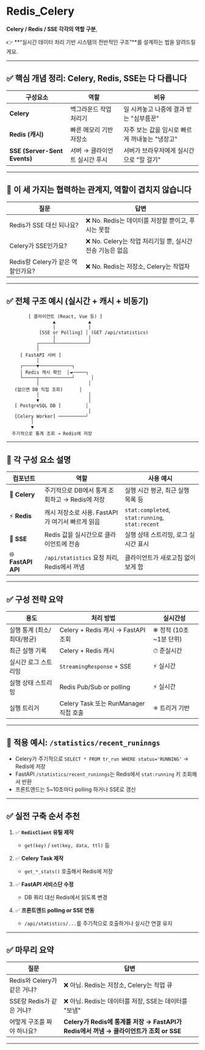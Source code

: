 # Redis_Celery




**Celery / Redis / SSE 각각의 역할 구분**,

👉 \*\*“실시간 데이터 처리 기반 시스템의 전반적인 구조”\*\*를 설계하는 법을 알려드릴게요.

---

## ✅ 핵심 개념 정리: Celery, Redis, SSE는 **다 다릅니다**

| 구성요소                         | 역할                | 비유                          |
| ---------------------------- | ----------------- | --------------------------- |
| **Celery**                   | 백그라운드 작업 처리기      | 일 시켜놓고 나중에 결과 받는 "심부름꾼"     |
| **Redis (캐시)**               | 빠른 메모리 기반 저장소     | 자주 보는 값을 임시로 빠르게 꺼내놓는 "냉장고" |
| **SSE (Server-Sent Events)** | 서버 → 클라이언트 실시간 푸시 | 서버가 브라우저에게 실시간으로 "말 걸기"     |

---

## 🧠 이 세 가지는 **협력하는 관계**지, 역할이 겹치지 않습니다

| 질문                       | 답변                                     |
| ------------------------ | -------------------------------------- |
| Redis가 SSE 대신 되나요?       | ❌ No. Redis는 데이터를 저장할 뿐이고, 푸시는 못함      |
| Celery가 SSE인가요?          | ❌ No. Celery는 작업 처리기일 뿐, 실시간 전송 기능은 없음 |
| Redis랑 Celery가 같은 역할인가요? | ❌ No. Redis는 저장소, Celery는 작업자          |

---

## ✅ 전체 구조 예시 (실시간 + 캐시 + 비동기)

```
        [ 클라이언트 (React, Vue 등) ]
                 ▲            ▲
                 │            │
            [SSE or Polling] │ (GET /api/statistics)
                 │            │
           ┌─────┴────────────┘
           │
     [ FastAPI 서버 ]
           │
     ┌─────▼────────────┐
     │ Redis 캐시 확인  │◄─────┐
     └─────┬────────────┘      │
           │                  │
   (없으면 DB 직접 조회)      │
           │                  │
           ▼                  │
   [ PostgreSQL DB ]         │
                              │
   [Celery Worker] ──────────┘
         │
         ▼
  주기적으로 통계 조회 → Redis에 저장
```

---

## 🧱 각 구성 요소 설명

| 컴포넌트               | 역할                                  | 사용 예시                                           |
| ------------------ | ----------------------------------- | ----------------------------------------------- |
| 🔁 **Celery**      | 주기적으로 DB에서 통계 조회하고 → Redis에 저장      | 실행 시간 평균, 최근 실행 목록 등                            |
| ⚡ **Redis**        | 캐시 저장소로 사용. FastAPI가 여기서 빠르게 읽음     | `stat:completed`, `stat:running`, `stat:recent` |
| 📡 **SSE**         | Redis 값을 실시간으로 클라이언트에 전송            | 실행 상태 스트리밍, 로그 실시간 표시                           |
| 🌐 **FastAPI API** | `/api/statistics` 요청 처리, Redis에서 꺼냄 | 클라이언트가 새로고침 없이 보게 함                             |

---

## ✅ 구성 전략 요약

| 용도               | 처리 방법                           | 실시간성              |
| ---------------- | ------------------------------- | ----------------- |
| 실행 통계 (최소/최대/평균) | Celery + Redis 캐시 → FastAPI 조회  | ❄ 정적 (10초\~1분 단위) |
| 최근 실행 기록         | Celery + Redis 캐시               | ⏱ 준실시간            |
| 실시간 로그 스트리밍      | `StreamingResponse` + SSE       | ⚡ 실시간             |
| 실행 상태 스트리밍       | Redis Pub/Sub or polling        | ⚡ 실시간             |
| 실행 트리거           | Celery Task 또는 RunManager 직접 호출 | ✳ 트리거 기반          |

---

## 🧩 적용 예시: `/statistics/recent_runinngs`

* Celery가 주기적으로 `SELECT * FROM tr_run WHERE status='RUNNING'` → Redis에 저장
* FastAPI `/statistics/recent_runinngs`는 Redis에서 `stat:running` 키 조회해서 반환
* 프론트엔드는 5\~10초마다 polling 하거나 SSE로 갱신

---

## ✅ 실전 구축 순서 추천

1. ✅ **`RedisClient` 유틸 제작**

   * `get(key)` / `set(key, data, ttl)` 등
2. ✅ **Celery Task 제작**

   * `get_*_stats()` 호출해서 Redis에 저장
3. ✅ **FastAPI 서비스단 수정**

   * DB 쿼리 대신 Redis에서 읽도록 변경
4. ✅ **프론트엔드 polling or SSE 연동**

   * `/api/statistics/...`를 주기적으로 호출하거나 실시간 연결 유지

---

## ✅ 마무리 요약

| 질문                    | 답변                                                                 |
| --------------------- | ------------------------------------------------------------------ |
| Redis와 Celery가 같은 거냐? | ❌ 아님. Redis는 저장소, Celery는 작업 큐                                     |
| SSE랑 Redis가 같은 거냐?    | ❌ 아님. Redis는 데이터를 저장, SSE는 데이터를 "보냄"                               |
| 어떻게 구조를 짜야 하나요?       | **Celery가 Redis에 통계를 저장 → FastAPI가 Redis에서 꺼냄 → 클라이언트가 조회 or SSE** |

---
